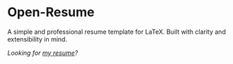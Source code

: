 # Open-Resume
A simple and professional resume template for LaTeX. Built with clarity and extensibility in mind.

*Looking for <a href="https://dgund.com/resume" rel="noopener noreferrer nofollow" target="_blank">my resume</a>?*
